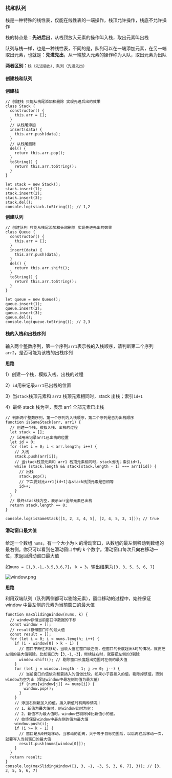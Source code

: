 ### 栈和队列

栈是一种特殊的线性表，仅能在线性表的一端操作，栈顶允许操作，栈底不允许操作

栈的特点是：**先进后出**，从栈顶放入元素的操作叫入栈，取出元素叫出栈

队列与栈一样，也是一种线性表，不同的是，队列可以在一端添加元素，在另一端取出元素，也就是：**先进先出**，从一端放入元素的操作称为入队，取出元素为出队

**两者区别：**`栈（先进后出）、队列（先进先出）`

#### 创建栈和队列

**创建栈**

```
// 创建栈 只能从栈尾添加和删除 实现先进后出的效果
class Stack {
  constructor() {
    this.arr = [];
  }
  // 从栈尾添加
  insert(data) {
    this.arr.push(data);
  }
  // 从栈尾删除
  del() {
    return this.arr.pop();
  }
  toString() {
    return this.arr.toString();
  }
}

let stack = new Stack();
stack.insert(1);
stack.insert(2);
stack.insert(3);
stack.del();
console.log(stack.toString()); // 1,2
```

**创建队列**

```
// 创建队列 只能从栈尾添加和头部删除 实现先进先出的效果
class Queue {
  constructor() {
    this.arr = [];
  }
  insert(data) {
    this.arr.push(data);
  }
  del() {
    return this.arr.shift();
  }
  toString() {
    return this.arr.toString();
  }
}

let queue = new Queue();
queue.insert(1);
queue.insert(2);
queue.insert(3);
queue.del();
console.log(queue.toString()); // 2,3

```

#### 栈的入栈和出栈序列

输入两个整数序列，第一个序列`arr1`表示栈的入栈顺序，请判断第二个序列`arr2`，是否可能为该栈的出栈序列

**思路**

1）创建一个栈，模拟入栈、出栈的过程

2）`id`用来记录`arr1`已出栈的位置

3）当`stack`栈顶元素和 `arr2` 栈顶元素相同时，stack 出栈；索引`id+1`

4）最终 stack 栈为空，表示 arr1 全部元素已出栈

```
// 判断两个整数序列，第一个序列为入栈顺序，第二个序列是否为出栈顺序
function isSameStack(arr, arr1) {
  // 创建一个栈，模拟入栈、出栈的过程
  let stack = [];
  // id用来记录arr1已出栈的位置
  let id = 0;
  for (let i = 0; i < arr.length; i++) {
    // 入栈
    stack.push(arr[i]);
    // 当stack栈顶元素和 arr1 栈顶元素相同时，stack出栈；索引id+1，
    while (stack.length && stack[stack.length - 1] === arr1[id]) {
      // 出栈
      stack.pop();
      // 下次要对比arr1[id+1]与stack栈顶元素是否相等
      id++;
    }
  }
  // 最终stack栈为空，表示arr全部元素已出栈
  return stack.length == 0;
}

console.log(isSameStack([1, 2, 3, 4, 5], [2, 4, 5, 3, 1])); // true
```

#### 滑动窗口最大值

给定一个数组 `nums`，有一个大小为 `k` 的滑动窗口，从数组的最左侧移动到数组的最右侧。你只可以看到在滑动窗口中的 k 个数字。滑动窗口每次只向右移动一位，求返回滑动窗口最大值

如`nums = [1,3,-1,-3,5,3,6,7]`， `k = 3`，输出结果为`[3, 3, 5, 5, 6, 7]`

![window.png](https://p6-juejin.byteimg.com/tos-cn-i-k3u1fbpfcp/b7ee188ecf7a4a86900eb42530d7ec34~tplv-k3u1fbpfcp-watermark.image?)

**思路**

利用双端队列（队列两侧都可以剔除元素），窗口移动的过程中，始终保证 window 中最左侧的元素为当前窗口的最大值

```
function maxSlidingWindow(nums, k) {
  // window存储当前窗口中数据的下标
  const window = [];
  // result存储窗口中的最大值
  const result = [];
  for (let i = 0; i < nums.length; i++) {
    if (i - window[0] > k - 1) {
      // 窗口不断往右移动，当最大值在窗口最左侧，但窗口的长度超出k时的情况，就要把左侧的最大值剔除，比如窗口为【3,-1,-3】，继续往右时，就要把左侧的3剔除
      window.shift(); // 剔除窗口长度超出范围时左侧的最大值
    }
    for (let j = window.length - 1; j >= 0; j--) {
      // 当前窗口的值依次和要插入的值做比较，如果小于要插入的值，剔除掉该值，直到window为空为止（保证window中最左侧的值为最大值）
      if (nums[window[j]] <= nums[i]) {
        window.pop();
      }
    }
    // 添加右侧新加入的值，插入新值时有两种情况：
    // 1、新值为最大值时，则window此时为空；
    // 2、新值不为最大值时，window已剔除掉比新值小的值。
    // 始终保证window中最左侧的值为最大值
    window.push(i);
    if (i >= k - 1) {
      // 窗口是从0开始移动，当移动的距离，大于等于目标范围后，以后再往后移动一次，就要写入当前窗口的最大值
      result.push(nums[window[0]]);
    }
  }
  return result;
}
console.log(maxSlidingWindow([1, 3, -1, -3, 5, 3, 6, 7], 3)); // [3, 3, 5, 5, 6, 7]
```
